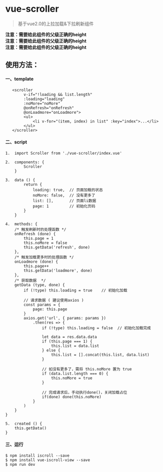 # vue-scroller

> 基于vue2.0的上拉加载&下拉刷新组件  
  
**注意：需要给此组件的父级正确的height**  
**注意：需要给此组件的父级正确的height**  
**注意：需要给此组件的父级正确的height**  
    
    
    
## 使用方法：  

#### 一、template  

       <scroller  
            v-if="!loading && list.length"  
            :loading="loading"  
            :noMore="noMore"  
            @onRefresh="onRefresh"  
            @onLoadmore="onLoadmore">  
            <ul>  
                <li v-for="(item, index) in list" :key="index">...</li>  
            </ul>  
       </scroller>  
 
#### 二、script  
 
    1.  import Scroller from './vue-scroller/index.vue'  

    2.  components: {  
            Scroller  
        }  

    3.  data () {  
            return {  
                loading: true,  // 页面加载的状态  
                noMore: false,  // 没有更多了  
                list: [],       // 页面li数据  
                page: 1         // 初始化页码
            }  
        }  

    4.  methods: {  
        /* 触发刷新时的处理函数 */  
        onRefresh (done) {  
            this.page = 1  
            this.noMore = false  
            this.getData('refresh', done)  
        },  
        /* 触发加载更多时的处理函数 */  
        onLoadmore (done) {  
            this.page++  
            this.getData('loadmore', done)  
        },  
        /* 获取数据  */   
        getData (type, done) {  
            if (!type) this.loading = true    // 初始化加载  
            
            // 请求数据 ( 建议使用axios )  
            const params = {  
                page: this.page  
            }  
            axios.get('url', { params: params })  
                .then(res => {  
                    if (!type) this.loading = false  // 初始化加载完成  
                    
                    let data = res.data.data  
                    if (this.page === 1) {  
                        this.list = data.list  
                    } else {  
                        this.list = [].concat(this.list, data.list)  
                    }  

                    // 如没有更多了，需将 this.noMore 置为 true  
                    if (data.list.length === 0) {  
                        this.noMore = true  
                    }  
                    
                    // 完成请求后，手动执行done()，关闭加载占位  
                    if(done) done(this.noMore)  
                }  
            )  
        }  
    }  

    5.  created () {
        this.getData()
    }
 
#### 三、运行

    $ npm install iscroll --save
    $ npm install vue-iscroll-view --save
    $ npm run dev

